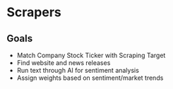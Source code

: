 # Scrapers

## Goals
- Match Company Stock Ticker with Scraping Target
- Find website and news releases
- Run text through AI for sentiment analysis
- Assign weights based on sentiment/market trends
